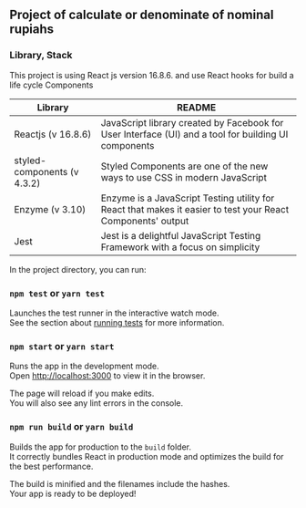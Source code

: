 ## Project of calculate or denominate of nominal rupiahs

### Library, Stack

This project is using React js version 16.8.6. and use React hooks for build a life cycle Components

| Library | README |
| ------ | ------ |
| Reactjs (v 16.8.6) | JavaScript library created by Facebook for User Interface (UI) and a tool for building UI components |
| styled-components (v 4.3.2) | Styled Components are one of the new ways to use CSS in modern JavaScript |
| Enzyme (v 3.10) | Enzyme is a JavaScript Testing utility for React that makes it easier to test your React Components' output |
| Jest | Jest is a delightful JavaScript Testing Framework with a focus on simplicity |

In the project directory, you can run:

### `npm test` or `yarn test`

Launches the test runner in the interactive watch mode.<br>
See the section about [running tests](https://facebook.github.io/create-react-app/docs/running-tests) for more information.

### `npm start` or `yarn start`

Runs the app in the development mode.<br>
Open [http://localhost:3000](http://localhost:3000) to view it in the browser.

The page will reload if you make edits.<br>
You will also see any lint errors in the console.

### `npm run build` or `yarn build`

Builds the app for production to the `build` folder.<br>
It correctly bundles React in production mode and optimizes the build for the best performance.

The build is minified and the filenames include the hashes.<br>
Your app is ready to be deployed!
